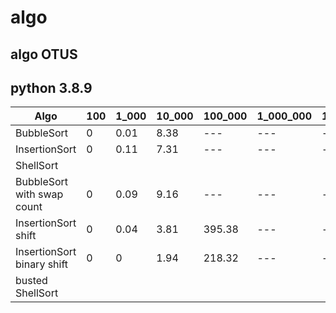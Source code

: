 # algo
## algo OTUS  
## python 3.8.9
| Algo                       | 100 | 1_000 | 10_000 | 100_000 | 1_000_000 | 10_000_000 |
|----------------------------|-----|-------|--------|---------|-----------|------------|
| BubbleSort                 | 0   | 0.01  | 8.38   | ---     | ---       | ---        |
| InsertionSort              | 0   | 0.11  | 7.31   | ---     | ---       | ---        |
| ShellSort                  |     |       |        |         |           |            |
| BubbleSort with swap count | 0   | 0.09  | 9.16   | ---     | ---       | ---        |
| InsertionSort shift        | 0   | 0.04  | 3.81   | 395.38  | ---       | ---        |
| InsertionSort binary shift | 0   | 0     | 1.94   | 218.32  | ---       | ---        |
| busted ShellSort           |     |       |        |         |           |            |
